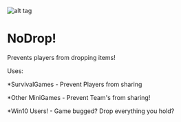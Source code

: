 ![alt tag](http://i.imgur.com/xEzMkd7.jpg)
# NoDrop!

Prevents players from dropping items!

Uses:

*SurvivalGames - Prevent Players from sharing

*Other MiniGames - Prevent Team's from sharing!

*Win10 Users! - Game bugged? Drop everything you hold?

